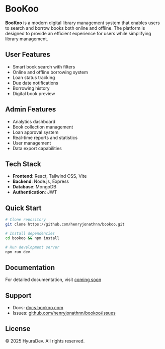 # BooKoo

**BooKoo** is a modern digital library management system that enables users to search and borrow books both online and offline. The platform is designed to provide an efficient experience for users while simplifying library management.

<!--![BooKoo Dashboard](https://via.placeholder.com/800x400)-->

## User Features
- Smart book search with filters
- Online and offline borrowing system
- Loan status tracking
- Due date notifications
- Borrowing history
- Digital book preview

## Admin Features
- Analytics dashboard
- Book collection management 
- Loan approval system
- Real-time reports and statistics
- User management
- Data export capabilities

## Tech Stack
- **Frontend**: React, Tailwind CSS, Vite
- **Backend**: Node.js, Express
- **Database**: MongoDB
- **Authentication**: JWT

## Quick Start

```bash
# Clone repository
git clone https://github.com/henryjonathnn/bookoo.git

# Install dependencies
cd bookoo && npm install

# Run development server
npm run dev
```

## Documentation
For detailed documentation, visit [coming soon](https://github.com/henryjonathnn/bookoo.git)


## Support
- Docs: [docs.bookoo.com](https://github.com/henryjonathnn/bookoo.git)
- Issues: [github.com/henryjonathnn/bookoo/issues](https://github.com/henryjonathnn/bookoo/issues)

## License
© 2025 HyuraDev. All rights reserved.
